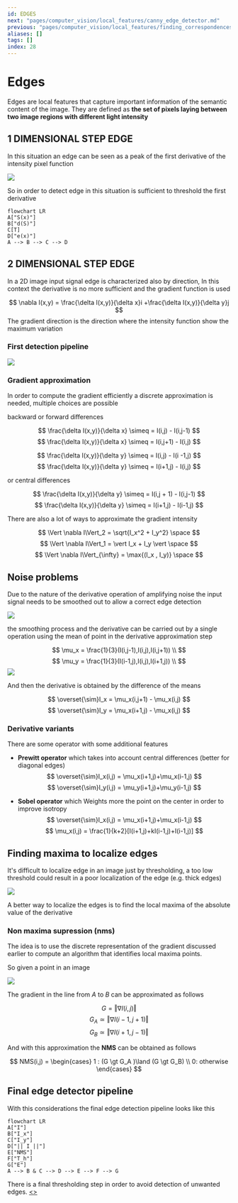 ```yaml
---
id: EDGES
next: "pages/computer_vision/local_features/canny_edge_detector.md"
previous: "pages/computer_vision/local_features/finding_correspondences.md"
aliases: []
tags: []
index: 28
---
```


# Edges

Edges are local features that capture important information of the semantic content of the image. They are defined as **the set of pixels laying between two image regions with different light intensity**

## 1 DIMENSIONAL STEP EDGE

In this situation an edge can be seen as a peak of the first derivative of the intensity pixel function

![](assets/computer_vision/Pasted_image_20240307121139.png)

So in order to detect edge in this situation is  sufficient to threshold the first derivative

```mermaid
flowchart LR
A["S(x)"]
B["d(S)"]
C[T]
D["e(x)"]
A --> B --> C --> D
```

## 2 DIMENSIONAL STEP EDGE

In a 2D image input signal edge is characterized also by direction, In this context the derivative is no more sufficient and the gradient function is used


$$
\nabla I(x,y) = \frac{\delta I(x,y)}{\delta x}i +\frac{\delta I(x,y)}{\delta y}j
$$
 The gradient direction is the direction where the intensity function show the maximum variation

### First detection pipeline

![](assets/computer_vision/Pasted_image_20240307122923.png)

### Gradient approximation

In order to compute the gradient efficiently a discrete approximation is needed, multiple choices are possible

backward or forward differences

$$
\frac{\delta I(x,y)}{\delta x} \simeq = I(i,j) - I(i,j-1)
$$
$$
\frac{\delta I(x,y)}{\delta x} \simeq =   I(i,j+1) - I(i,j)
$$

$$
\frac{\delta I(x,y)}{\delta y} \simeq = I(i,j) - I(i -1,j)
$$
$$
\frac{\delta I(x,y)}{\delta y} \simeq =   I(i+1,j) - I(i,j)
$$

or central differences

$$
\frac{\delta I(x,y)}{\delta y} \simeq = I(i,j + 1) - I(i,j-1)
$$
$$
\frac{\delta I(x,y)}{\delta y} \simeq =   I(i+1,j) - I(i-1,j)
$$

There are also a lot of ways to approximate the gradient intensity

$$
\Vert \nabla I\Vert_2 = \sqrt{I_x^2 + I_y^2} \space
$$
$$
\Vert \nabla I\Vert_1 = \vert I_x + I_y \vert \space
$$
$$
\Vert \nabla I\Vert_{\infty} = \max{(I_x , I_y)} \space
$$

## Noise problems

Due to the nature of the derivative operation of amplifying noise the input signal needs to be smoothed out to allow a correct edge detection

![](assets/computer_vision/Pasted_image_20240307124642.png)

the smoothing process and the derivative can be carried out by a single operation using the mean of point in the derivative approximation step

$$
\mu_x = \frac{1}{3}(I(i,j-1),I(i,j),I(i,j+1)) \\
$$
$$
\mu_y = \frac{1}{3}(I(i-1,j),I(i,j),I(i+1,j)) \\
$$
![](assets/computer_vision/Pasted_image_20240307124803.png)

And then the derivative is obtained by the difference of the means

$$
\overset{\sim}I_x = \mu_x(i,j+1) - \mu_x(i,j)
$$
$$
\overset{\sim}I_y = \mu_x(i+1,j) - \mu_x(i,j)
$$
### Derivative variants

There are some operator with some additional features

- **Prewitt operator** which takes into account central differences (better for diagonal edges)
$$
\overset{\sim}I_x(i,j) = \mu_x(i+1,j)+\mu_x(i-1,j)
$$
$$
\overset{\sim}I_y(i,j) = \mu_y(i+1,j)+\mu_y(i-1,j)
$$

- **Sobel operator** which Weights more the point on the center in order to improve isotropy
$$
\overset{\sim}I_x(i,j) = \mu_x(i+1,j)+\mu_x(i-1,j)
$$
$$
\mu_x(i,j) = \frac{1}{k+2}[I(i+1,j)+kI(i-1,j)+I(i-1,j)]
$$

## Finding maxima to localize edges

It's difficult to localize edge in an image just by thresholding, a too low threshold could result in a poor localization of the edge (e.g. thick edges)

![](assets/computer_vision/Pasted_image_20240309115902.png)

A better way to localize the edges is to find the local maxima of the absolute value of the derivative

### Non maxima supression (nms)

The idea is to use the discrete representation of the gradient discussed earlier to compute an algorithm that identifies local maxima points.

So given a point in an image

![](assets/computer_vision/Pasted_image_20240309120230.png)

The gradient in the line from $A$ to $B$ can be approximated as follows

$$
G = \Vert \nabla I(i,j)\Vert
$$
$$
G_A \simeq \Vert \nabla I(i-1,j+1)\Vert
$$
$$
G_B \simeq \Vert \nabla I(i+1,j-1)\Vert
$$

And with this approximation the **NMS** can be obtained as follows

$$
NMS(i,j) = \begin{cases}
1 : (G \gt G_A )\land (G \gt G_B) \\
0: otherwise
\end{cases}
$$


## Final edge detector pipeline

With this considerations the final edge detection pipeline looks like this

```mermaid
flowchart LR
A["I"]
B["I_x"]
C["I_y"]
D["|| I ||"]
E["NMS"]
F["T_h"]
G["E"]
A --> B & C --> D --> E --> F --> G
```

There is a final thresholding step in order to avoid detection of unwanted edges.
[<](pages/computer_vision/local_features/finding_correspondences.md)[>](pages/computer_vision/local_features/canny_edge_detector.md)
